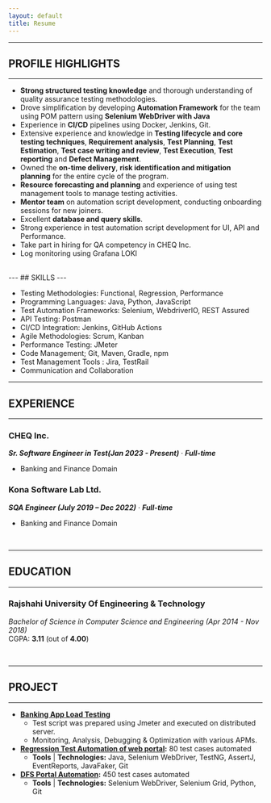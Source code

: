 ```yaml
---
layout: default
title: Resume
---
```


---
## PROFILE HIGHLIGHTS
---
* **Strong structured testing knowledge** and thorough understanding of quality assurance testing methodologies.
* Drove simplification by developing **Automation Framework** for the team using POM pattern using **Selenium WebDriver with Java**
* Experience in **CI/CD** pipelines using Docker, Jenkins, Git.
* Extensive experience and knowledge in **Testing lifecycle and core testing techniques**, **Requirement analysis**,
**Test Planning**, **Test Estimation**, **Test case writing and review**, **Test Execution**, **Test reporting** and **Defect Management**.
* Owned the **on-time delivery**, **risk identification and mitigation planning** for the entire cycle of the program.
* **Resource forecasting and planning** and experience of using test management tools to manage testing activities.
* **Mentor team** on automation script development, conducting onboarding sessions for new joiners.
* Excellent **database  and query skills**.
* Strong experience in test automation script development for UI, API and Performance.
* Take part in hiring for QA competency in CHEQ Inc.
* Log monitoring using Grafana LOKI
</br>
---
## SKILLS
---

- Testing Methodologies: Functional, Regression, Performance
- Programming Languages:  Java, Python, JavaScript
- Test Automation Frameworks: Selenium, WebdriverIO, REST Assured
- API Testing: Postman
- CI/CD Integration: Jenkins, GitHub Actions
- Agile Methodologies: Scrum, Kanban
- Performance Testing: JMeter
- Code Management; Git, Maven, Gradle, npm
- Test Management Tools : Jira, TestRail
- Communication and Collaboration

---
## EXPERIENCE
---

### CHEQ Inc.  
***Sr. Software Engineer in Test(Jan 2023 - Present)*** &middot;	***Full-time***   
- Banking and Finance Domain 

### Kona Software Lab Ltd.     
***SQA Engineer (July 2019 – Dec 2022)*** &middot;	***Full-time***  
- Banking and Finance Domain

<br />

---
## EDUCATION
---
### Rajshahi University Of Engineering & Technology 
*Bachelor of Science in Computer Science and Engineering (Apr 2014 - Nov 2018)*  
CGPA: **3.11** (out of **4.00**)

<br />

---
## PROJECT
---
* **[Banking App Load Testing]()**
  - Test script was prepared using Jmeter and executed on distributed server.
  - Monitoring, Analysis, Debugging & Optimization with various APMs.
* **[Regression Test Automation of web portal](https://github.com/humayun-ashik/mbl-system-portal-regression):** 80 test cases automated  
  - **Tools** &#124; **Technologies:** Java, Selenium WebDriver, TestNG, AssertJ, EventReports, JavaFaker, Git
* **[DFS Portal Automation](https://github.com/humayun-ashik/mbl-system-portal-regression):** 450 test cases automated
  - **Tools** &#124; **Technologies:** Selenium WebDriver, Selenium Grid, Python, Git